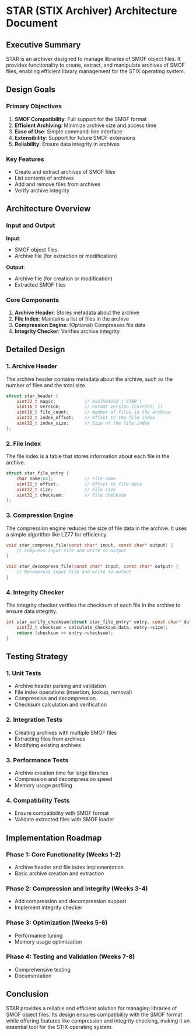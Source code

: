 # STAR (STIX Archiver) Architecture Document

## Executive Summary

STAR is an archiver designed to manage libraries of SMOF object files. It provides functionality to create, extract, and manipulate archives of SMOF files, enabling efficient library management for the STIX operating system.

## Design Goals

### Primary Objectives
1. **SMOF Compatibility**: Full support for the SMOF format
2. **Efficient Archiving**: Minimize archive size and access time
3. **Ease of Use**: Simple command-line interface
4. **Extensibility**: Support for future SMOF extensions
5. **Reliability**: Ensure data integrity in archives

### Key Features
- Create and extract archives of SMOF files
- List contents of archives
- Add and remove files from archives
- Verify archive integrity

## Architecture Overview

### Input and Output

**Input**:
- SMOF object files
- Archive file (for extraction or modification)

**Output**:
- Archive file (for creation or modification)
- Extracted SMOF files

### Core Components

1. **Archive Header**: Stores metadata about the archive
2. **File Index**: Maintains a list of files in the archive
3. **Compression Engine**: (Optional) Compresses file data
4. **Integrity Checker**: Verifies archive integrity

## Detailed Design

### 1. Archive Header

The archive header contains metadata about the archive, such as the number of files and the total size.

```c
struct star_header {
    uint32_t magic;           // 0x53544152 ('STAR')
    uint16_t version;         // Format version (current: 1)
    uint16_t file_count;      // Number of files in the archive
    uint32_t index_offset;    // Offset to the file index
    uint32_t index_size;      // Size of the file index
};
```

### 2. File Index

The file index is a table that stores information about each file in the archive.

```c
struct star_file_entry {
    char name[64];            // File name
    uint32_t offset;          // Offset to file data
    uint32_t size;            // File size
    uint32_t checksum;        // File checksum
};
```

### 3. Compression Engine

The compression engine reduces the size of file data in the archive. It uses a simple algorithm like LZ77 for efficiency.

```c
void star_compress_file(const char* input, const char* output) {
    // Compress input file and write to output
}

void star_decompress_file(const char* input, const char* output) {
    // Decompress input file and write to output
}
```

### 4. Integrity Checker

The integrity checker verifies the checksum of each file in the archive to ensure data integrity.

```c
int star_verify_checksum(struct star_file_entry* entry, const char* data) {
    uint32_t checksum = calculate_checksum(data, entry->size);
    return (checksum == entry->checksum);
}
```

## Testing Strategy

### 1. Unit Tests
- Archive header parsing and validation
- File index operations (insertion, lookup, removal)
- Compression and decompression
- Checksum calculation and verification

### 2. Integration Tests
- Creating archives with multiple SMOF files
- Extracting files from archives
- Modifying existing archives

### 3. Performance Tests
- Archive creation time for large libraries
- Compression and decompression speed
- Memory usage profiling

### 4. Compatibility Tests
- Ensure compatibility with SMOF format
- Validate extracted files with SMOF loader

## Implementation Roadmap

### Phase 1: Core Functionality (Weeks 1-2)
- Archive header and file index implementation
- Basic archive creation and extraction

### Phase 2: Compression and Integrity (Weeks 3-4)
- Add compression and decompression support
- Implement integrity checker

### Phase 3: Optimization (Weeks 5-6)
- Performance tuning
- Memory usage optimization

### Phase 4: Testing and Validation (Weeks 7-8)
- Comprehensive testing
- Documentation

## Conclusion

STAR provides a reliable and efficient solution for managing libraries of SMOF object files. Its design ensures compatibility with the SMOF format while offering features like compression and integrity checking, making it an essential tool for the STIX operating system.
